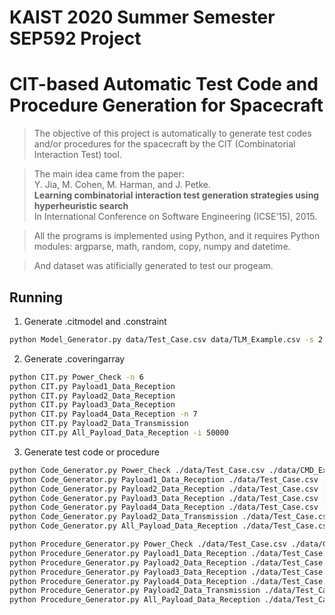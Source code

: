 # KAIST 2020 Summer Semester SEP592 Project
# CIT-based Automatic Test Code and Procedure Generation for Spacecraft

> The objective of this project is automatically to generate test codes and/or procedures for the spacecraft by the CIT (Combinatorial Interaction Test) tool.

> The main idea came from the paper:<br>
> Y. Jia, M. Cohen, M. Harman, and J. Petke.<br>
> **Learning combinatorial interaction test generation strategies using hyperheuristic search** <br>
> In International Conference on Software Engineering (ICSE’15), 2015.

> All the programs is implemented using Python, and it requires Python modules: argparse, math, random, copy, numpy and datetime.

> And dataset was atificially generated to test our progeam.



## Running

1. Generate .citmodel and .constraint

```bash
python Model_Generator.py data/Test_Case.csv data/TLM_Example.csv -s 2
```

2. Generate .coveringarray

```bash
python CIT.py Power_Check -n 6
python CIT.py Payload1_Data_Reception
python CIT.py Payload2_Data_Reception
python CIT.py Payload3_Data_Reception
python CIT.py Payload4_Data_Reception -n 7
python CIT.py Payload2_Data_Transmission
python CIT.py All_Payload_Data_Reception -i 50000
```

3. Generate test code or procedure

```bash
python Code_Generator.py Power_Check ./data/Test_Case.csv ./data/CMD_Example.csv ./data/TLM_Example.csv  -c 1
python Code_Generator.py Payload1_Data_Reception ./data/Test_Case.csv ./data/CMD_Example.csv ./data/TLM_Example.csv  -c 2
python Code_Generator.py Payload2_Data_Reception ./data/Test_Case.csv ./data/CMD_Example.csv ./data/TLM_Example.csv  -c 3
python Code_Generator.py Payload3_Data_Reception ./data/Test_Case.csv ./data/CMD_Example.csv ./data/TLM_Example.csv  -c 4
python Code_Generator.py Payload4_Data_Reception ./data/Test_Case.csv ./data/CMD_Example.csv ./data/TLM_Example.csv  -c 5
python Code_Generator.py Payload2_Data_Transmission ./data/Test_Case.csv ./data/CMD_Example.csv ./data/TLM_Example.csv  -c 6
python Code_Generator.py All_Payload_Data_Reception ./data/Test_Case.csv ./data/CMD_Example.csv ./data/TLM_Example.csv  -c 7
```

```bash
python Procedure_Generator.py Power_Check ./data/Test_Case.csv ./data/CMD_Example.csv ./data/TLM_Example.csv  -c 1
python Procedure_Generator.py Payload1_Data_Reception ./data/Test_Case.csv ./data/CMD_Example.csv ./data/TLM_Example.csv  -c 2
python Procedure_Generator.py Payload2_Data_Reception ./data/Test_Case.csv ./data/CMD_Example.csv ./data/TLM_Example.csv  -c 3
python Procedure_Generator.py Payload3_Data_Reception ./data/Test_Case.csv ./data/CMD_Example.csv ./data/TLM_Example.csv  -c 4
python Procedure_Generator.py Payload4_Data_Reception ./data/Test_Case.csv ./data/CMD_Example.csv ./data/TLM_Example.csv  -c 5
python Procedure_Generator.py Payload2_Data_Transmission ./data/Test_Case.csv ./data/CMD_Example.csv ./data/TLM_Example.csv  -c 6
python Procedure_Generator.py All_Payload_Data_Reception ./data/Test_Case.csv ./data/CMD_Example.csv ./data/TLM_Example.csv  -c 7
```
